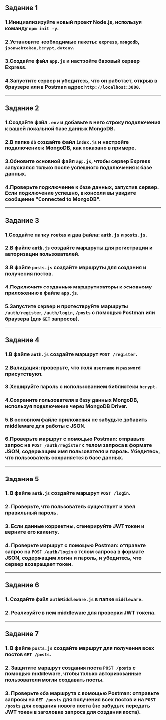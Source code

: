 
## Задание 1
### 1.Инициализируйте новый проект Node.js, используя команду `npm init -y`.


### 2.Установите необходимые пакеты: `express`, `mongodb`, `jsonwebtoken`, `bcrypt`, `dotenv`.


### 3.Создайте файл `app.js` и настройте базовый сервер Express.


### 4.Запустите сервер и убедитесь, что он работает, открыв в браузере или в Postman адрес `http://localhost:3000`.



---



## Задание 2

### 1.Создайте файл `.env` и добавьте в него строку подключения к вашей локальной базе данных MongoDB.


### 2.В папке `db` создайте файл `index.js` и настройте подключение к MongoDB, как показано в примере.


### 3.Обновите основной файл `app.js`, чтобы сервер Express запускался только после успешного подключения к базе данных.


### 4.Проверьте подключение к базе данных, запустив сервер. Если подключение успешно, в консоли вы увидите сообщение "Connected to MongoDB".



---



## Задание 3

### 1.Создайте папку `routes` и два файла: `auth.js` и `posts.js`.


### 2.В файле `auth.js` создайте маршруты для регистрации и авторизации пользователей.


### 3.В файле `posts.js` создайте маршруты для создания и получения постов.


### 4.Подключите созданные маршрутизаторы к основному приложению в файле `app.js`.


### 5.Запустите сервер и протестируйте маршруты `/auth/register`, `/auth/login`, `/posts` с помощью Postman или браузера (для `GET` запросов).



---



## Задание 4

### 1.В файле `auth.js` создайте маршрут `POST /register`.


### 2.Валидация: проверьте, что поля `username` и `password` присутствуют.


### 3.Хешируйте пароль с использованием библиотеки `bcrypt`.


### 4.Сохраните пользователя в базу данных MongoDB, используя подключение через MongoDB Driver.


### 5.В основном файле приложения не забудьте добавить middleware для работы с JSON.


### 6.Проверьте маршрут с помощью Postman: отправьте запрос на `POST /auth/register` с телом запроса в формате JSON, содержащим имя пользователя и пароль. Убедитесь, что пользователь сохраняется в базе данных.



---


## Задание 5

### 1. В файле `auth.js` создайте маршрут `POST /login`.


### 2. Проверьте, что пользователь существует и ввел правильный пароль.



### 3. Если данные корректны, сгенерируйте JWT токен и верните его клиенту.



### 4. Проверьте маршрут с помощью Postman: отправьте запрос на `POST /auth/login` с телом запроса в формате JSON, содержащим логин и пароль, и убедитесь, что сервер возвращает токен.



---



## Задание 6

### 1. Создайте файл `authMiddleware.js` в папке `middleware`.


### 2. Реализуйте в нем middleware для проверки JWT токена.



---



## Задание 7

### 1. В файле `posts.js` создайте маршрут для получения всех постов `GET /posts`.


### 2. Защитите маршрут создания поста `POST /posts` с помощью middleware, чтобы только авторизованные пользователи могли создавать посты.


### 3. Проверьте оба маршрута с помощью Postman: отправьте запросы на `GET /posts` для получения всех постов и на `POST /posts` для создания нового поста (не забудьте передать JWT токен в заголовке запроса для создания поста).
